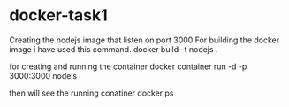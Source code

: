 # docker-task1
Creating the nodejs image that listen on port 3000
For building the docker image i have used this command.
docker build -t nodejs .

for creating and running the container
docker container run -d -p 3000:3000 nodejs

then will see the running conatiner
docker ps


